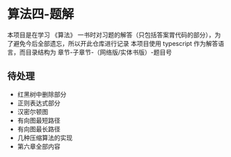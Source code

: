 # 算法四-题解
本项目是在学习 《算法》 一书时对习题的解答（只包括答案胃代码的部分），为了避免今后全部遗忘，所以开此仓库进行记录
本项目使用 typescript 作为解答语言，而目录结构为 章节-子章节-（网络版/实体书版）-题目号


## 待处理
* 红黑树中删除部分
* 正则表达式部分
* 汉密尔顿图
* 有向图最短路径
* 有向图最长路径
* 几种压缩算法的实现
* 第六章全部内容